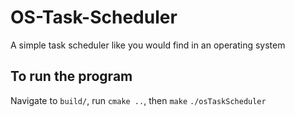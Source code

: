 # OS-Task-Scheduler
A simple task scheduler like you would find in an operating system

## To run the program
Navigate to `build/`, run `cmake ..`, then `make`
`./osTaskScheduler`
